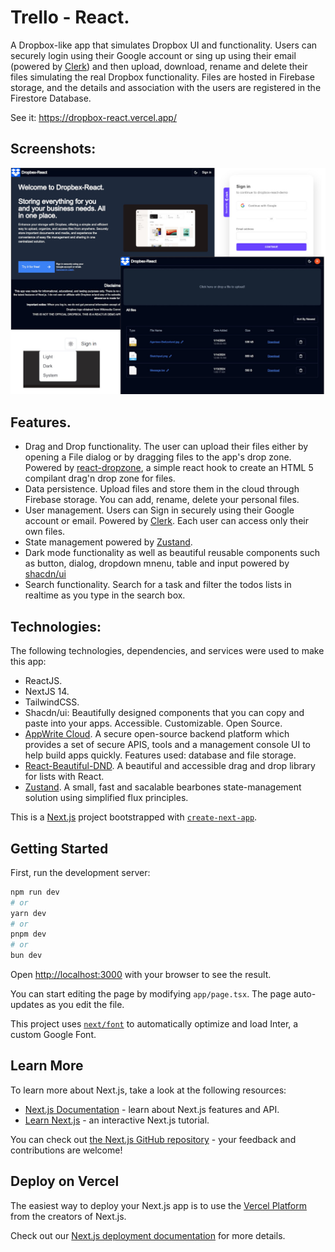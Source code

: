 # Trello - React.

A Dropbox-like app that simulates Dropbox UI and functionality. Users can securely login using their Google account or sing up using their email (powered by [Clerk](https://clerk.com/)) and then upload, download, rename and delete their files simulating the real Dropbox functionality. Files are hosted in Firebase storage, and the details and association with the users are registered in the Firestore Database.

See it: https://dropbox-react.vercel.app/

## Screenshots:

<div align="center">
  <img src="screenshots/Dropbox-React.jpg" alt="screenshot" width="700" style="width:700px;"/>
</div>

## Features.

- Drag and Drop functionality. The user can upload their files either by opening a File dialog or by dragging files to the app's drop zone. Powered by [react-dropzone](https://react-dropzone.js.org/), a simple react hook to create an HTML 5 compilant drag'n drop zone for files.
- Data persistence. Upload files and store them in the cloud through Firebase storage. You can add, rename, delete your personal files.
- User management. Users can Sign in securely using their Google account or email. Powered by [Clerk](https://clerk.com/). Each user can access only their own files.
- State management powered by [Zustand](https://www.npmjs.com/package/zustand).
- Dark mode functionality as well as beautiful reusable components such as button, dialog, dropdown mnenu, table and input powered by [shacdn/ui](https://ui.shadcn.com/)
- Search functionality. Search for a task and filter the todos lists in realtime as you type in the search box.

## Technologies:

The following technologies, dependencies, and services were used to make this app:

- ReactJS.
- NextJS 14.
- TailwindCSS.
- Shacdn/ui: Beautifully designed components that you can copy and paste into your apps. Accessible. Customizable. Open Source.
- [AppWrite Cloud](https://cloud.appwrite.io/). A secure open-source backend platform which provides a set of secure APIS, tools and a management console UI to help build apps quickly. Features used: database and file storage.
- [React-Beautiful-DND](https://github.com/atlassian/react-beautiful-dnd). A beautiful and accessible drag and drop library for lists with React.
- [Zustand](https://www.npmjs.com/package/zustand). A small, fast and sacalable bearbones state-management solution using simplified flux principles.

This is a [Next.js](https://nextjs.org/) project bootstrapped with [`create-next-app`](https://github.com/vercel/next.js/tree/canary/packages/create-next-app).

## Getting Started

First, run the development server:

```bash
npm run dev
# or
yarn dev
# or
pnpm dev
# or
bun dev
```

Open [http://localhost:3000](http://localhost:3000) with your browser to see the result.

You can start editing the page by modifying `app/page.tsx`. The page auto-updates as you edit the file.

This project uses [`next/font`](https://nextjs.org/docs/basic-features/font-optimization) to automatically optimize and load Inter, a custom Google Font.

## Learn More

To learn more about Next.js, take a look at the following resources:

- [Next.js Documentation](https://nextjs.org/docs) - learn about Next.js features and API.
- [Learn Next.js](https://nextjs.org/learn) - an interactive Next.js tutorial.

You can check out [the Next.js GitHub repository](https://github.com/vercel/next.js/) - your feedback and contributions are welcome!

## Deploy on Vercel

The easiest way to deploy your Next.js app is to use the [Vercel Platform](https://vercel.com/new?utm_medium=default-template&filter=next.js&utm_source=create-next-app&utm_campaign=create-next-app-readme) from the creators of Next.js.

Check out our [Next.js deployment documentation](https://nextjs.org/docs/deployment) for more details.
